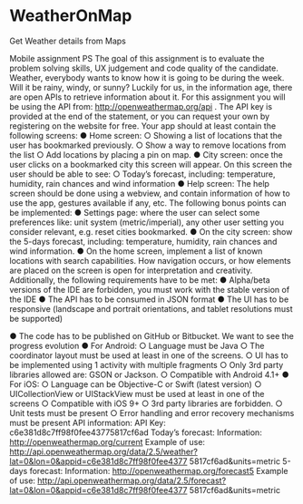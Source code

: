 # WeatherOnMap
Get Weather details from Maps

 Mobile assignment PS
The goal of this assignment is to evaluate the problem solving skills, UX judgement and code quality of the candidate.
Weather, everybody wants to know how it is going to be during the week. Will it be rainy, windy, or sunny? Luckily for us, in the information age, there are open APIs to retrieve information about it.
For this assignment you will be using the API from:  http://openweathermap.org/api . The API key is provided at the end of the statement, or you can request your own by registering on the website for free.
Your app should at least contain the following screens:
● Home screen:
○ Showing a list of locations that the user has bookmarked previously.
○ Show a way to remove locations from the list
○ Add locations by placing a pin on map.
● City screen: once the user clicks on a bookmarked city this screen will appear. On this screen the user should be able to see:
○ Today’s forecast, including: temperature, humidity, rain chances and wind information
● Help screen: The help screen should be done using a webview, and contain information of how to use the app, gestures available if any, etc.
The following bonus points can be implemented:
● Settings page: where the user can select some preferences like: unit system
(metric/imperial), any other user setting you consider relevant, e.g. reset cities
bookmarked.
● On the city screen: show the 5-days forecast, including: temperature, humidity, rain
chances and wind information.
● On the home screen, implement a list of known locations with search capabilities.
How navigation occurs, or how elements are placed on the screen is open for interpretation and creativity.
Additionally, the following requirements have to be met:
● Alpha/beta versions of the IDE are forbidden, you must work with the stable version of
the IDE
● The API has to be consumed in JSON format
● The UI has to be responsive (landscape and portrait orientations, and tablet resolutions
must be supported)
 
 ● The code has to be published on GitHub or Bitbucket. We want to see the progress evolution
● For Android:
○ Language must be Java
○ The coordinator layout must be used at least in one of the screens.
○ UI has to be implemented using 1 activity with multiple fragments
○ Only 3rd party libraries allowed are: GSON or Jackson.
○ Compatible with Android 4.1+
● For iOS:
○ Language can be Objective-C or Swift (latest version)
○ UICollectionView or UIStackView must be used at least in one of the screens
○ Compatible with iOS 9+
○ 3rd party libraries are forbidden.
○ Unit tests must be present
○ Error handling and error recovery mechanisms must be present
API information:
API Key: c6e381d8c7ff98f0fee43775817cf6ad
Today’s forecast:
Information:  http://openweathermap.org/current
Example of use: http://api.openweathermap.org/data/2.5/weather?lat=0&lon=0&appid=c6e381d8c7ff98f0fee4377 5817cf6ad&units=metric
5-days forecast:
Information:  http://openweathermap.org/forecast5
Example of use: http://api.openweathermap.org/data/2.5/forecast?lat=0&lon=0&appid=c6e381d8c7ff98f0fee4377 5817cf6ad&units=metric
      
